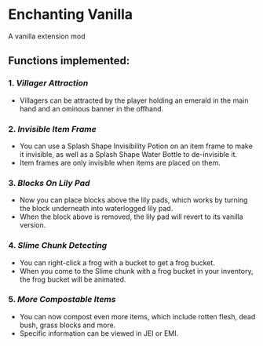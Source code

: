 # Enchanting Vanilla

A vanilla extension mod

## **Functions implemented:**

### **1.** *Villager Attraction*
* Villagers can be attracted by the player holding an emerald in the main hand and an ominous banner in the offhand.

### **2.** *Invisible Item Frame*
* You can use a Splash Shape Invisibility Potion on an item frame to make it invisible, as well as a Splash Shape Water Bottle to de-invisible it.
* Item frames are only invisible when items are placed on them.

### **3.** *Blocks On Lily Pad*
* Now you can place blocks above the lily pads, which works by turning the block underneath into waterlogged lily pad.
* When the block above is removed, the lily pad will revert to its vanilla version.

### **4.** *Slime Chunk Detecting*
* You can right-click a frog with a bucket to get a frog bucket.
* When you come to the Slime chunk with a frog bucket in your inventory, the frog bucket will be animated.

### **5.** *More Compostable Items*
* You can now compost even more items, which include rotten flesh, dead bush, grass blocks and more.
* Specific information can be viewed in JEI or EMI.
